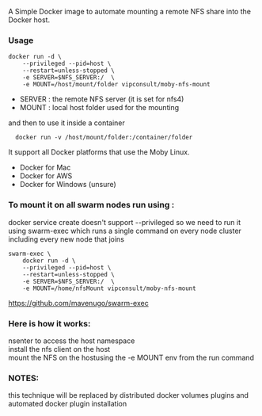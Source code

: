 A Simple Docker image to automate mounting a remote NFS share into the Docker host.

### Usage
```
docker run -d \
    --privileged --pid=host \
    --restart=unless-stopped \
    -e SERVER=$NFS_SERVER:/  \
    -e MOUNT=/host/mount/folder vipconsult/moby-nfs-mount
```
- SERVER : the remote NFS server (it is set for nfs4)
- MOUNT : local host folder used for the mounting

and then to use it inside a container
```
  docker run -v /host/mount/folder:/container/folder
```
It support all Docker platforms that use the Moby Linux.<br>
  - Docker for Mac<br>
  - Docker for AWS<br/>
  - Docker for Windows (unsure)<br/>

### To mount it on all swarm nodes run using :<br/>
docker service create doesn't support --privileged so we need to run it using swarm-exec which runs a single command on every node cluster including every new node that joins
```
swarm-exec \
    docker run -d \
    --privileged --pid=host \
    --restart=unless-stopped \
    -e SERVER=$NFS_SERVER:/  \
    -e MOUNT=/home/nfsMount vipconsult/moby-nfs-mount 
```
https://github.com/mavenugo/swarm-exec

### Here is how it works:<br/>
  nsenter to access the host namespace<br>
  install the nfs client on the host<br>
  mount the NFS on the hostusing the -e MOUNT env from the run command<br>

### NOTES: 
  this technique will be replaced by distributed docker volumes plugins and automated docker plugin installation
